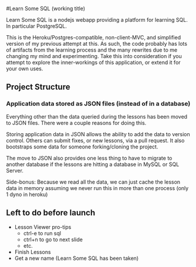 #Learn Some SQL (working title)

Learn Some SQL is a nodejs webapp providing a platform for learning SQL. In particular PostgreSQL. 

This is the Heroku/Postgres-compatible, non-client-MVC, and simplified version of my previous attempt at this. As such, the code probably has lots of artifacts from the learning process and the many rewrites due to me changing my mind and experimenting. Take this into consideration if you attempt to explore the inner-workings of this application, or extend it for your own uses.


## Project Structure

### Application data stored as JSON files (instead of in a database)

Everything other than the data queried during the lessons has been moved to JSON files. There were a couple reasons for doing this. 

Storing application data in JSON allows the ability to add the data to version control. Others can submit fixes, or new lessons, via a pull request. It also bootstraps some data for someone forking/cloning the project. 

The move to JSON also provides one less thing to have to migrate to another database if the lessons are hitting a database in MySQL or SQL Server. 

Side-bonus: Because we read all the data, we can just cache the lesson data in memory assuming we never run this in more than one process (only 1 dyno in heroku)

## Left to do before launch

* Lesson Viewer pro-tips
	* ctrl-e to run sql
	* ctrl+n to go to next slide
	* etc.
* Finish Lessons
* Get a new name (Learn Some SQL has been taken)
